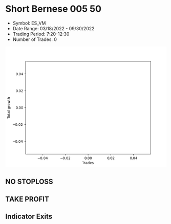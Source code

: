 # Short Bernese 005 50 
- Symbol: ES_VM
- Date Range: 03/18/2022 - 09/30/2022
- Trading Period: 7:20-12:30
- Number of Trades: 0

![Plot](ShortBernese00550ES_VM.png)
## NO STOPLOSS










## TAKE PROFIT






## Indicator Exits
